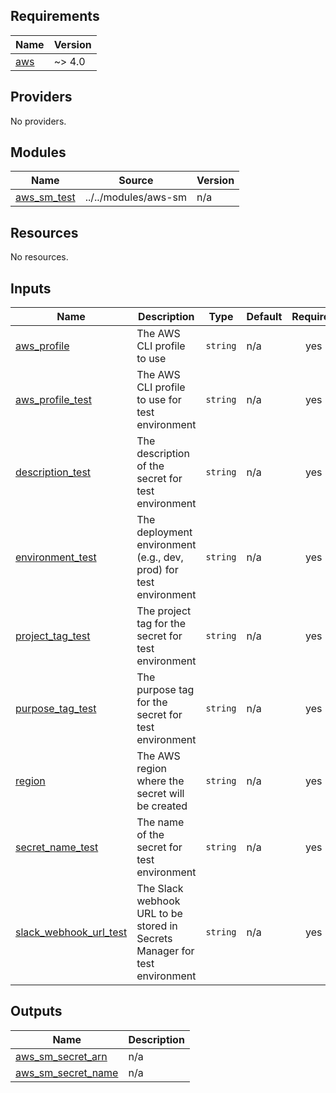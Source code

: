 ## Requirements

| Name | Version |
|------|---------|
| <a name="requirement_aws"></a> [aws](#requirement\_aws) | ~> 4.0 |

## Providers

No providers.

## Modules

| Name | Source | Version |
|------|--------|---------|
| <a name="module_aws_sm_test"></a> [aws\_sm\_test](#module\_aws\_sm\_test) | ../../modules/aws-sm | n/a |

## Resources

No resources.

## Inputs

| Name | Description | Type | Default | Required |
|------|-------------|------|---------|:--------:|
| <a name="input_aws_profile"></a> [aws\_profile](#input\_aws\_profile) | The AWS CLI profile to use | `string` | n/a | yes |
| <a name="input_aws_profile_test"></a> [aws\_profile\_test](#input\_aws\_profile\_test) | The AWS CLI profile to use for test environment | `string` | n/a | yes |
| <a name="input_description_test"></a> [description\_test](#input\_description\_test) | The description of the secret for test environment | `string` | n/a | yes |
| <a name="input_environment_test"></a> [environment\_test](#input\_environment\_test) | The deployment environment (e.g., dev, prod) for test environment | `string` | n/a | yes |
| <a name="input_project_tag_test"></a> [project\_tag\_test](#input\_project\_tag\_test) | The project tag for the secret for test environment | `string` | n/a | yes |
| <a name="input_purpose_tag_test"></a> [purpose\_tag\_test](#input\_purpose\_tag\_test) | The purpose tag for the secret for test environment | `string` | n/a | yes |
| <a name="input_region"></a> [region](#input\_region) | The AWS region where the secret will be created | `string` | n/a | yes |
| <a name="input_secret_name_test"></a> [secret\_name\_test](#input\_secret\_name\_test) | The name of the secret for test environment | `string` | n/a | yes |
| <a name="input_slack_webhook_url_test"></a> [slack\_webhook\_url\_test](#input\_slack\_webhook\_url\_test) | The Slack webhook URL to be stored in Secrets Manager for test environment | `string` | n/a | yes |

## Outputs

| Name | Description |
|------|-------------|
| <a name="output_aws_sm_secret_arn"></a> [aws\_sm\_secret\_arn](#output\_aws\_sm\_secret\_arn) | n/a |
| <a name="output_aws_sm_secret_name"></a> [aws\_sm\_secret\_name](#output\_aws\_sm\_secret\_name) | n/a |
